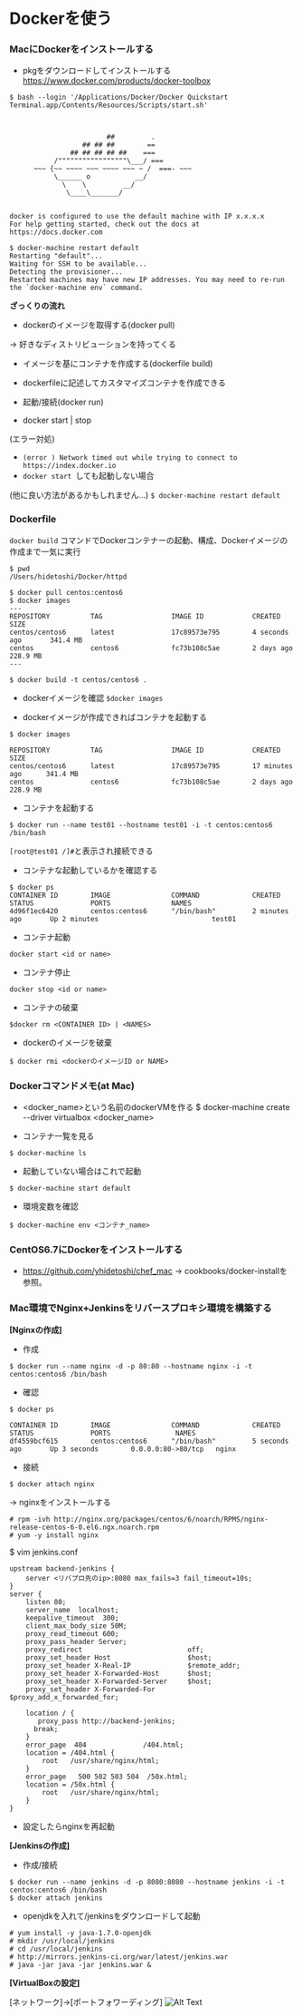 # Dockerを使う

### MacにDockerをインストールする
- pkgをダウンロードしてインストールする
https://www.docker.com/products/docker-toolbox

`$ bash --login '/Applications/Docker/Docker Quickstart Terminal.app/Contents/Resources/Scripts/start.sh'`

```


                        ##         .
                  ## ## ##        ==
               ## ## ## ## ##    ===
           /"""""""""""""""""\___/ ===
      ~~~ {~~ ~~~~ ~~~ ~~~~ ~~~ ~ /  ===- ~~~
           \______ o           __/
             \    \         __/
              \____\_______/


docker is configured to use the default machine with IP x.x.x.x
For help getting started, check out the docs at https://docs.docker.com

$ docker-machine restart default
Restarting "default"...
Waiting for SSH to be available...
Detecting the provisioner...
Restarted machines may have new IP addresses. You may need to re-run the `docker-machine env` command.
```

**ざっくりの流れ**

- dockerのイメージを取得する(docker pull)

-> 好きなディストリビューションを持ってくる

- イメージを基にコンテナを作成する(dockerfile build)

- dockerfileに記述してカスタマイズコンテナを作成できる

-  起動/接続(docker run)

- docker start | stop

(エラー対処)
- `(error ) Network timed out while trying to connect to https://index.docker.io`
- `docker start `しても起動しない場合

(他に良い方法があるかもしれません...)
`$ docker-machine restart default`


### Dockerfile
`docker build` コマンドでDockerコンテナーの起動、構成、Dockerイメージの作成まで一気に実行
```
$ pwd
/Users/hidetoshi/Docker/httpd

$ docker pull centos:centos6
$ docker images
---
REPOSITORY          TAG                 IMAGE ID            CREATED             SIZE
centos/centos6      latest              17c89573e795        4 seconds ago       341.4 MB
centos              centos6             fc73b108c5ae        2 days ago          228.9 MB
---

$ docker build -t centos/centos6 .
```

- dockerイメージを確認
`$docker images`

- dockerイメージが作成できればコンテナを起動する
```
$ docker images

REPOSITORY          TAG                 IMAGE ID            CREATED             SIZE
centos/centos6      latest              17c89573e795        17 minutes ago      341.4 MB
centos              centos6             fc73b108c5ae        2 days ago          228.9 MB
```

- コンテナを起動する

`$ docker run --name test01 --hostname test01 -i -t centos:centos6 /bin/bash`

`[root@test01 /]#`と表示され接続できる

- コンテナな起動しているかを確認する
```
$ docker ps
CONTAINER ID        IMAGE               COMMAND             CREATED             STATUS              PORTS               NAMES
4d96f1ec6420        centos:centos6      "/bin/bash"         2 minutes ago       Up 2 minutes                            test01
```

- コンテナ起動

`docker start <id or name>`

- コンテナ停止

`docker stop <id or name>`

- コンテナの破棄
```
$docker rm <CONTAINER ID> | <NAMES>
```
- dockerのイメージを破棄
```
$ docker rmi <dockerのイメージID or NAME>
```



### Dockerコマンドメモ(at Mac)
- <docker_name>という名前のdockerVMを作る
$ docker-machine create --driver virtualbox <docker_name>

- コンテナ一覧を見る

`$ docker-machine ls`

- 起動していない場合はこれで起動

`$ docker-machine start default`

- 環境変数を確認

`$ docker-machine env <コンテナ_name>`

### CentOS6.7にDockerをインストールする
- https://github.com/yhidetoshi/chef_mac
-> cookbooks/docker-installを参照。


### Mac環境でNginx+Jenkinsをリバースプロキシ環境を構築する

**[Nginxの作成]**
- 作成
```
$ docker run --name nginx -d -p 80:80 --hostname nginx -i -t centos:centos6 /bin/bash
```

- 確認
```
$ docker ps

CONTAINER ID        IMAGE               COMMAND             CREATED             STATUS              PORTS                NAMES
df4559bcf615        centos:centos6      "/bin/bash"         5 seconds ago       Up 3 seconds        0.0.0.0:80->80/tcp   nginx
```

- 接続
```
$ docker attach nginx
```

-> nginxをインストールする
```
# rpm -ivh http://nginx.org/packages/centos/6/noarch/RPMS/nginx-release-centos-6-0.el6.ngx.noarch.rpm
# yum -y install nginx
```

$ vim jenkins.conf
```
upstream backend-jenkins {
    server <リバプロ先のip>:8080 max_fails=3 fail_timeout=10s;
}
server {
    listen 80;
    server_name  localhost;
    keepalive_timeout  300;
    client_max_body_size 50M;
    proxy_read_timeout 600;
    proxy_pass_header Server;
    proxy_redirect                          off;
    proxy_set_header Host                   $host;
    proxy_set_header X-Real-IP              $remote_addr;
    proxy_set_header X-Forwarded-Host       $host;
    proxy_set_header X-Forwarded-Server     $host;
    proxy_set_header X-Forwarded-For        $proxy_add_x_forwarded_for;
  
    location / {
       proxy_pass http://backend-jenkins;
      break;
    }
    error_page  404              /404.html;
    location = /404.html {
        root   /usr/share/nginx/html;
    }
    error_page   500 502 503 504  /50x.html;
    location = /50x.html {
        root   /usr/share/nginx/html;
    }
}
```
- 設定したらnginxを再起動

**[Jenkinsの作成]**

- 作成/接続
```
$ docker run --name jenkins -d -p 8080:8080 --hostname jenkins -i -t centos:centos6 /bin/bash
$ docker attach jenkins
```

- openjdkを入れて/jenkinsをダウンロードして起動
```
# yum install -y java-1.7.0-openjdk
# mkdir /usr/local/jenkins
# cd /usr/local/jenkins
# http://mirrors.jenkins-ci.org/war/latest/jenkins.war
# java -jar java -jar jenkins.war &
```

**[VirtualBoxの設定]**

[ネットワーク]->[ポートフォワーディング]
![Alt Text](https://github.com/yhidetoshi/Pictures/raw/master/virtualbox_portfoward.png)
